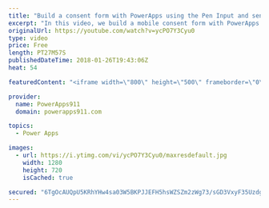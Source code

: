 ```yaml
---
title: "Build a consent form with PowerApps using the Pen Input and send it as an email attachment"
excerpt: "In this video, we build a mobile consent form with PowerApps to help teach some of its core concepts including how to send the Pen Input as an email attachment.  Video on customizing this form with popups and conditional formatting https://www.youtube.com/watch?v=IvapIsBbM-U  Video on sending an email"
originalUrl: https://youtube.com/watch?v=ycPO7Y3Cyu0
type: video
price: Free
length: PT27M57S
publishedDateTime: 2018-01-26T19:43:06Z
heat: 54

featuredContent: "<iframe width=\"800\" height=\"500\" frameborder=\"0\" src=\"https://www.youtube.com/embed/ycPO7Y3Cyu0\" allow=\"accelerometer; autoplay; encrypted-media; gyroscope; picture-in-picture\" allowfullscreen></iframe>"

provider:
  name: PowerApps911
  domain: powerapps911.com

topics:
  - Power Apps

images:
  - url: https://i.ytimg.com/vi/ycPO7Y3Cyu0/maxresdefault.jpg
    width: 1280
    height: 720
    isCached: true

secured: "6TgOcAUQpU5KRhYHw4sa03W5BKPJJEFH5hsWZSZm2zWg73/sGD3VxyF35Uzdgm/hV/AiMvRV1hNUp+xEbfUAryiMGx96HWPU9tyNCg3MCoXIWd3YOBnXzuDPxNkiYBYttbJsrC3yFq26FqJDpCIsVXsbalk1sOptvKumOHjaWGaZ7ATFGYkbwx/AoauegAIBXRBwQtToCIzz2C3bqH5dGQbB+PoyVafVgDz7Wje8GlV6PayyB/1q1kyOrRqUMaNXuqoqsEJ9nXpYBuPoc2qKPeJzepFi1rCu2k+QncrduAw0sbVwEChUJhY9R29amPlkcwKaTrnyYaSPfEzm71+oFsWDaR9D2CJKc6W25ndQpEWj+NNwlGyAlyjOiAlrR9LdHQqFDwU9DmlH2yvNpyEa6/6WxZErLZ4uJ+LFtcSNIwU=;64ApRSFD2W7TcxY81fNjkA=="
---
```


